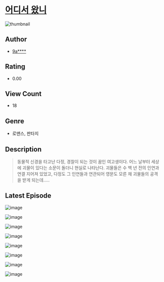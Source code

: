 # [어디서 왔니](https://comic.naver.com/challenge/list?titleId=810289)
![thumbnail](https://image-comic.pstatic.net/user_contents_data/challenge_comic/2023/05/23/upload_3559030320012867633_480x623.jpeg)

## Author
- [9a****](https://comic.naver.com/artistTitle?id=366858)

## Rating
- 0.00

## View Count
- 18

## Genre
- 로맨스, 판타지

## Description
> 동물적 신경을 타고난 다정, 경찰이 되는 것이 꿈인 여고생이다. 어느 날부터 세상에 괴물이 있다는 소문이 돌더니 현실로 나타난다. 괴물들은 수 백 년 전의 인연과 연결 지어져 있었고, 다정도 그 인연들과 연관되어 영문도 모른 채 괴물들의 공격을 받게 되는데.....


## Latest Episode
![image](https://image-comic.pstatic.net/user_contents_data/challenge_comic/2023/05/23/366858/upload_3472947351459553892.jpeg)

![image](https://image-comic.pstatic.net/user_contents_data/challenge_comic/2023/05/23/366858/upload_3473172936728524131.jpeg)

![image](https://image-comic.pstatic.net/user_contents_data/challenge_comic/2023/05/23/366858/upload_7149854942166266420.jpeg)

![image](https://image-comic.pstatic.net/user_contents_data/challenge_comic/2023/05/23/366858/upload_3559025922053386851.jpeg)

![image](https://image-comic.pstatic.net/user_contents_data/challenge_comic/2023/05/23/366858/upload_7364569781236687459.jpeg)

![image](https://image-comic.pstatic.net/user_contents_data/challenge_comic/2023/05/23/366858/upload_3486740922428961329.jpeg)

![image](https://image-comic.pstatic.net/user_contents_data/challenge_comic/2023/05/23/366858/upload_7004565484144374073.jpeg)

![image](https://image-comic.pstatic.net/user_contents_data/challenge_comic/2023/05/23/366858/upload_7162243169721332785.jpeg)
